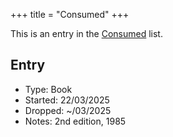 +++
title = "Consumed"
+++

This is an entry in the [Consumed](@/notes/Consumption/Consumed.md) list.

## Entry

- Type: Book
- Started: 22/03/2025
- Dropped: ~/03/2025
- Notes: 2nd edition, 1985
